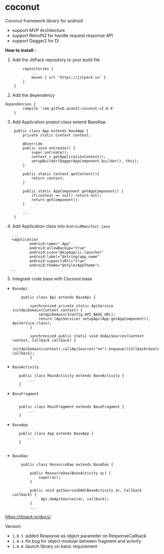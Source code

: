 # coconut
Coconut framework library for android 
- support MVP Architecture
- support Retrofit2 for handle request response API
- support Dagger2 for DI

**How to install :**
1. Add the JitPack repository to your build file
```allprojects {
   		repositories {
   			...
   			maven { url 'https://jitpack.io' }
   		}
   	}
```

2. Add the dependency
```
dependencies {
		compile 'com.github.acan12:coconut:v1.0.4'
	}
```

3. Add Application project class extend BaseApp
```
    public class App extends BaseApp {
        private static Context context;
    
        @Override
        public void onCreate() {
            super.onCreate();
            context = getApplicationContext();
            setupBuilder(DaggerAppComponent.builder(), this);
        }
    
        public static Context getContext(){
            return context;
        }
    
        public static AppComponent getAppComponent() {
            if(context == null) return null;
            return getComponent();
        }
    
        ...
    }

```

4. Add Application class into `AndroidManifest.java`

```
   ...
   <application
           android:name=".App"
           android:allowBackup="true"
           android:icon="@mipmap/ic_launcher"
           android:label="@string/app_name"
           android:supportsRtl="true"
           android:theme="@style/AppTheme">
  ...         

```

5. Integrate code base with Coconut base
 - `BaseApi`
 
    ```aidl
        public class Api extends BaseApi {
        
            synchronized private static ApiService initApiDomain(Context context) {
                setApiDomain(IConfig.API_BASE_URL);
                return (ApiService) setupApi(App.getAppComponent(), ApiService.class);
            }
        
            synchronized public static void doApiSources(Context context, Callback callback) {
                initApiDomain(context).callApiSources("en").enqueue((Callback<SourceResponse>) callback);
            }
    
    ```
 - `BaseActivity`
    ```aidl
       public class MainActivity extends BaseActivity {
           ...
       }
    
    ```
 - `BaseFragment`
    ```aidl
    
       public class MainFragment extends BaseFragment {
           ...
       }
    ```
    
 - `BaseApp`
    ```aidl
       public class App extends BaseApp {
           ...
       }
       
    ```
    
 - `BaseDao`
    ```
        public class ResourceDao extends BaseDao {
        
            public ResourceDao(BaseActivity ac) {
                super(ac);
            }
            
            public void getSourcesDAO(BaseActivity ac, Callback callback) {
                 Api.doApiSources(ac, callback);
            }
            ...
    ```


https://jitpack.io/docs/

Version:
- `1.0.5` :added Response as object parameter on ResponseCallback
- `1.0.4` :fix bug for object modular between fragment and activity
- `1.0.0` :launch library on basic requirement


